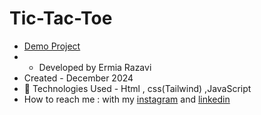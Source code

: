 # Tic-Tac-Toe


- [Demo Project](https://ermiarzv.github.io/XO-demo/)
- - Developed by Ermia Razavi
- Created - December 2024
- 🤖 Technologies Used - Html , css(Tailwind) ,JavaScript
- How to reach me : with my
[instagram](https://www.instagram.com/ermia_razavi.dev) and
[linkedin](https://www.linkedin.com/in/ermia-razavi-a611312a3/)

